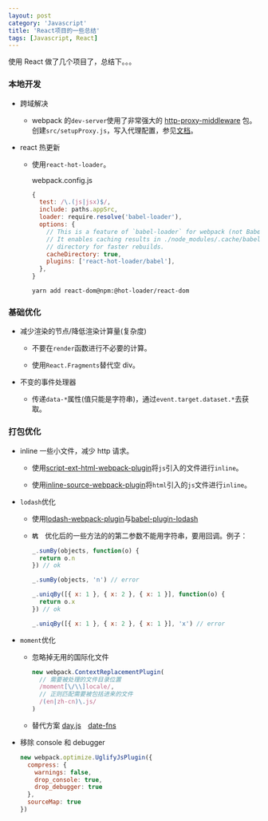 ```yaml
---
layout: post
category: 'Javascript'
title: 'React项目的一些总结'
tags: [Javascript, React]
---
```


使用 React 做了几个项目了，总结下。。。

### 本地开发

- 跨域解决

  - webpack 的`dev-server`使用了非常强大的 [http-proxy-middleware](https://github.com/chimurai/http-proxy-middleware 'http-proxy-middleware') 包。创建`src/setupProxy.js`，写入代理配置，参见[文档](https://create-react-app.dev/docs/proxying-api-requests-in-development)。

- react 热更新

  - 使用`react-hot-loader`。

    webpack.config.js

    ```javascript
    {
      test: /\.(js|jsx)$/,
      include: paths.appSrc,
      loader: require.resolve('babel-loader'),
      options: {
        // This is a feature of `babel-loader` for webpack (not Babel itself).
        // It enables caching results in ./node_modules/.cache/babel-loader/
        // directory for faster rebuilds.
        cacheDirectory: true,
        plugins: ['react-hot-loader/babel'],
      },
    }
    ```

    ```shell
    yarn add react-dom@npm:@hot-loader/react-dom
    ```

### 基础优化

- 减少渲染的节点/降低渲染计算量(复杂度)

  - 不要在`render`函数进行不必要的计算。

  - 使用`React.Fragments`替代空 div。

- 不变的事件处理器

  - 传递`data-*`属性(值只能是字符串)，通过`event.target.dataset.*`去获取。

### 打包优化

- inline 一些小文件，减少 http 请求。

  - 使用[script-ext-html-webpack-plugin](https://github.com/numical/script-ext-html-webpack-plugin)将`js`引入的文件进行`inline`。

  - 使用[inline-source-webpack-plugin](https://github.com/soakit/inline-source-webpack-plugin)将`html`引入的`js`文件进行`inline`。

- `lodash`优化

  - 使用[lodash-webpack-plugin](https://github.com/lodash/lodash-webpack-plugin 'lodash-webpack-plugin')与[babel-plugin-lodash](https://github.com/lodash/babel-plugin-lodash 'babel-plugin-lodash')

  - **`坑`**　优化后的一些方法的的第二参数不能用字符串，要用回调。例子：

    ```javascript
    _.sumBy(objects, function(o) {
      return o.n
    }) // ok

    _.sumBy(objects, 'n') // error

    _.uniqBy([{ x: 1 }, { x: 2 }, { x: 1 }], function(o) {
      return o.x
    }) // ok

    _.uniqBy([{ x: 1 }, { x: 2 }, { x: 1 }], 'x') // error
    ```

- `moment`优化

  - 忽略掉无用的国际化文件

    ```javascript
    new webpack.ContextReplacementPlugin(
      // 需要被处理的文件目录位置
      /moment[\/\\]locale/,
      // 正则匹配需要被包括进来的文件
      /(en|zh-cn)\.js/
    )
    ```

  - 替代方案 [day.js](https://github.com/iamkun/dayjs 'day.js')　[date-fns](https://github.com/date-fns/date-fns 'date-fns')

- 移除 console 和 debugger

  ```javascript
  new webpack.optimize.UglifyJsPlugin({
    compress: {
      warnings: false,
      drop_console: true,
      drop_debugger: true
    },
    sourceMap: true
  })
  ```
